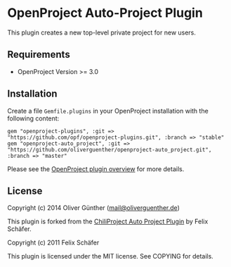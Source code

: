 # OpenProject Auto-Project Plugin

This plugin creates a new top-level private project for new users.

## Requirements

* OpenProject Version >= 3.0
 
## Installation

Create a file `Gemfile.plugins` in your OpenProject installation with the following content:

	gem "openproject-plugins", :git => "https://github.com/opf/openproject-plugins.git", :branch => "stable" 
	gem "openproject-auto_project", :git => "https://github.com/oliverguenther/openproject-auto_project.git", :branch => "master"


Please see the [OpenProject plugin overview](https://www.openproject.org/projects/openproject/wiki/OpenProject_Plug-Ins)
for more details.

## License

Copyright (c) 2014 Oliver Günther (mail@oliverguenther.de)

This plugin is forked from the [ChiliProject Auto Project Plugin](https://github.com/thegcat/chiliproject_auto_project) by Felix Schäfer.

Copyright (c) 2011 Felix Schäfer

This plugin is licensed under the MIT license. See COPYING for details.

